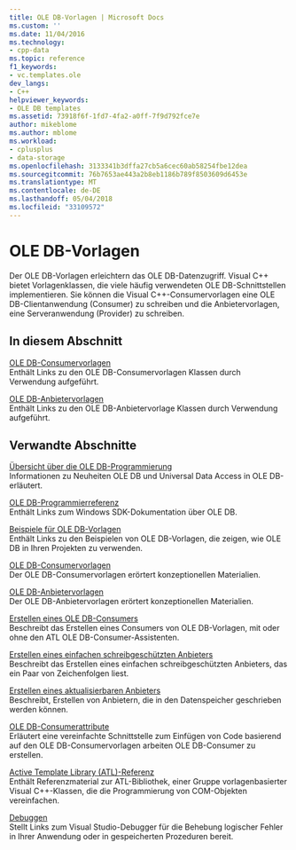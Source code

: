 ```yaml
---
title: OLE DB-Vorlagen | Microsoft Docs
ms.custom: ''
ms.date: 11/04/2016
ms.technology:
- cpp-data
ms.topic: reference
f1_keywords:
- vc.templates.ole
dev_langs:
- C++
helpviewer_keywords:
- OLE DB templates
ms.assetid: 73918f6f-1fd7-4fa2-a0ff-7f9d792fce7e
author: mikeblome
ms.author: mblome
ms.workload:
- cplusplus
- data-storage
ms.openlocfilehash: 3133341b3dffa27cb5a6cec60ab58254fbe12dea
ms.sourcegitcommit: 76b7653ae443a2b8eb1186b789f8503609d6453e
ms.translationtype: MT
ms.contentlocale: de-DE
ms.lasthandoff: 05/04/2018
ms.locfileid: "33109572"
---
```

# <a name="ole-db-templates"></a>OLE DB-Vorlagen
Der OLE DB-Vorlagen erleichtern das OLE DB-Datenzugriff. Visual C++ bietet Vorlagenklassen, die viele häufig verwendeten OLE DB-Schnittstellen implementieren. Sie können die Visual C++-Consumervorlagen eine OLE DB-Clientanwendung (Consumer) zu schreiben und die Anbietervorlagen, eine Serveranwendung (Provider) zu schreiben.  
  
## <a name="in-this-section"></a>In diesem Abschnitt  
 [OLE DB-Consumervorlagen](../../data/oledb/ole-db-consumer-templates-reference.md)  
 Enthält Links zu den OLE DB-Consumervorlagen Klassen durch Verwendung aufgeführt.  
  
 [OLE DB-Anbietervorlagen](../../data/oledb/ole-db-provider-templates-reference.md)  
 Enthält Links zu den OLE DB-Anbietervorlage Klassen durch Verwendung aufgeführt.  
  
## <a name="related-sections"></a>Verwandte Abschnitte  
 [Übersicht über die OLE DB-Programmierung](../../data/oledb/ole-db-programming-overview.md)  
 Informationen zu Neuheiten OLE DB und Universal Data Access in OLE DB-erläutert.  
  
 [OLE DB-Programmierreferenz](https://msdn.microsoft.com/en-us/library/ms713643.aspx)  
 Enthält Links zum Windows SDK-Dokumentation über OLE DB.  
  
 [Beispiele für OLE DB-Vorlagen](../../visual-cpp-samples.md)  
 Enthält Links zu den Beispielen von OLE DB-Vorlagen, die zeigen, wie OLE DB in Ihren Projekten zu verwenden.  
  
 [OLE DB-Consumervorlagen](../../data/oledb/ole-db-consumer-templates-cpp.md)  
 Der OLE DB-Consumervorlagen erörtert konzeptionellen Materialien.  
  
 [OLE DB-Anbietervorlagen](../../data/oledb/ole-db-provider-templates-cpp.md)  
 Der OLE DB-Anbietervorlagen erörtert konzeptionellen Materialien.  
  
 [Erstellen eines OLE DB-Consumers](../../data/oledb/creating-an-ole-db-consumer.md)  
 Beschreibt das Erstellen eines Consumers von OLE DB-Vorlagen, mit oder ohne den ATL OLE DB-Consumer-Assistenten.  
  
 [Erstellen eines einfachen schreibgeschützten Anbieters](../../data/oledb/creating-a-simple-read-only-provider.md)  
 Beschreibt das Erstellen eines einfachen schreibgeschützten Anbieters, das ein Paar von Zeichenfolgen liest.  
  
 [Erstellen eines aktualisierbaren Anbieters](../../data/oledb/creating-an-updatable-provider.md)  
 Beschreibt, Erstellen von Anbietern, die in den Datenspeicher geschrieben werden können.  
  
 [OLE DB-Consumerattribute](../../windows/ole-db-consumer-attributes.md)  
 Erläutert eine vereinfachte Schnittstelle zum Einfügen von Code basierend auf den OLE DB-Consumervorlagen arbeiten OLE DB-Consumer zu erstellen.  
  
 [Active Template Library (ATL)-Referenz](../../atl/atl-com-desktop-components.md)  
 Enthält Referenzmaterial zur ATL-Bibliothek, einer Gruppe vorlagenbasierter Visual C++-Klassen, die die Programmierung von COM-Objekten vereinfachen.  
  
 [Debuggen](/visualstudio/debugger/debugging-in-visual-studio)  
 Stellt Links zum Visual Studio-Debugger für die Behebung logischer Fehler in Ihrer Anwendung oder in gespeicherten Prozeduren bereit.